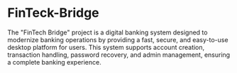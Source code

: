 # FinTeck-Bridge
The "FinTech Bridge" project is a digital banking system designed to modernize banking  operations by providing a fast, secure, and easy-to-use desktop platform for users. This  system supports account creation, transaction handling, password recovery, and admin  management, ensuring a complete banking experience.
